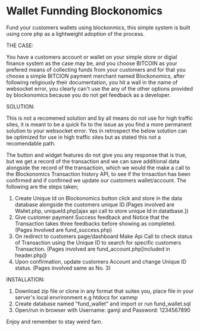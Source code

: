 # Wallet Funnding Blockonomics
 Fund your customers wallets using blockonmics, this simple system is built using core php as a lightweight adoption of the process.
 
 THE CASE:

You have a customers account or wallet on your simple store or digial finance system as the case may be, and you choose BITCOIN as your prefered means of collecting funds from your customers and for that you choose a simple BITCION payment merchant named Blockonomics, after following religiously their documentation, you hit a wall in the name of websocket error, you clearly can't use the any of the other options provided by blockonomics because you do not get feedback as a developer.
 
 SOLUTION:

This is not a recomened solution and by all means do not use for high traffic sites, it is meant to be a quick fix to the issue as you find a more permanent solution to your websocket error. Yes in retrospect the below solution can be optimized for use in high traffic sites but as stated this not a recomendable path. 

The button and widget features do not give you any response that is true, but we get a record of the transaction and we can save additional data alongside the record of the transactioin, which we would the make a call to the Blockonomics Transaction history API, to see if the trnsaction has been confirmed and if confirned we update our customers wallet/account. The following are the steps taken;

1. Create Unique Id on Blockonomics button click and store in the data database alongside the customers unique ID.(Pages involved are Wallet.php, uniqueId.php[ajax api call to store unique Id in datatbase.])
2. Give customer payment Success feedback and Notice that the Transaction takes three feedbacks before showing as completed. (Pages Involved are fund_success.php)
3. On redirect to customers page/dashboard Make Api Call to check status of Transaction using the Unique ID to search for specific customers Transaction. (Pages involved are fund_account.php[included in header.php])
4. Upon confirmation, update customers Account and change Unique ID status. (Pages involved same as No. 3)

INSTALLATION:
1. Download zip file or clone in any format that suites you, place file in your server's local envrironment e.g htdocs for xammp
2. Create database named "fund_wallet" and import or run fund_wallet.sql
3. Open/run in browser with Username: gamji and Password: 1234567890

Enjoy and remember to stay weird fam.
